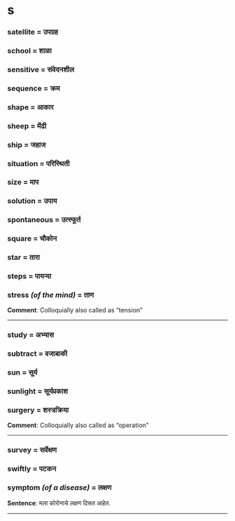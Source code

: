 # s

### satellite = उपग्रह

### school = शाळा

### sensitive = संवेदनशील

### sequence = क्रम

### shape = आकार

### sheep = मेंढी

### ship = जहाज

### situation = परिस्थिती

### size = माप

### solution = उपाय

### spontaneous = उत्स्फूर्त

### square = चौकोन

### star = तारा

### steps = पायर्‍या

### stress *(of the mind)* = ताण

**Comment**: Colloquially also called as “tension”

---
### study = अभ्यास

### subtract = वजाबाकी

### sun = सूर्य

### sunlight = सूर्यप्रकाश

### surgery = शस्त्रक्रिया

**Comment**: Colloquially also called as “operation”

---
### survey = सर्वेक्षण

### swiftly = पटकन

### symptom *(of a disease)* = लक्षण

**Sentence**: मला कोरोनाचे लक्षण दिसत आहेत.

---

